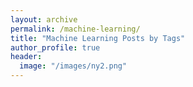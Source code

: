 ```yaml
---
layout: archive
permalink: /machine-learning/
title: "Machine Learning Posts by Tags"
author_profile: true
header:
  image: "/images/ny2.png"
---
```

